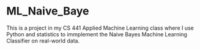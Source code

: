 # ML_Naive_Baye
This is a project in my CS 441 Applied Machine Learning class where I use Python and statistics to immplement the Naive Bayes Machine Learning Classifier on real-world data.
